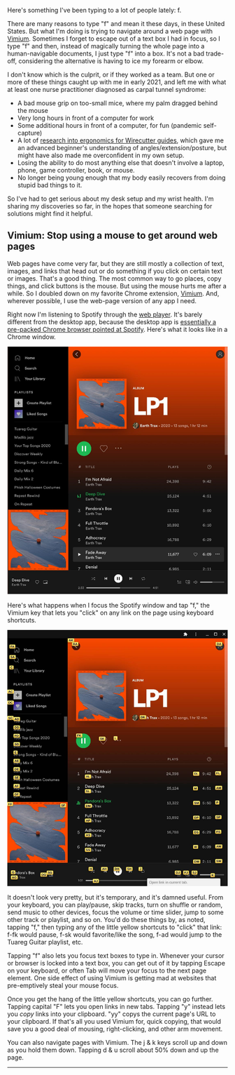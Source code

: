 Here's something I've been typing to a lot of people lately: f.

There are many reasons to type "f" and mean it these days, in these United States. But what I'm doing is trying to navigate around a web page with [Vimium](https://vimium.github.io/). Sometimes I forget to escape out of a text box I had in focus, so I type "f" and then, instead of magically turning the whole page into a human-navigable documents, I just type "f" into a box. It's not a bad trade-off, considering the alternative is having to ice my forearm or elbow.

I don't know which is the culprit, or if they worked as a team. But one or more of these things caught up with me in early 2021, and left me with what at least one nurse practitioner diagnosed as carpal tunnel syndrome:

+ A bad mouse grip on too-small mice, where my palm dragged behind the mouse
+ Very long hours in front of a computer for work
+ Some additional hours in front of a computer, for fun (pandemic self-capture)
+ A lot of [research into ergonomics for Wirecutter guides](https://duckduckgo.com/?q=site%3Anytimes.com%2Fwirecutter+%22kevin+purdy%22+ergonomics&ia=web), which gave me an advanced beginner's understanding of angles/extension/posture, but might have also made me overconfident in my own setup.
+ Losing the ability to do most anything else that doesn't involve a laptop, phone, game controller, book, or mouse.
+ No longer being young enough that my body easily recovers from doing stupid bad things to it.

So I've had to get serious about my desk setup and my wrist health. I'm sharing my discoveries so far, in the hopes that someone searching for solutions might find it helpful.

## Vimium: Stop using a mouse to get around web pages

Web pages have come very far, but they are still mostly a collection of text, images, and links that head out or do something if you click on certain text or images. That's a good thing. The most common way to go places, copy things, and click buttons is the mouse. But using the mouse hurts me after a while. So I doubled down on my favorite Chrome extension, [Vimium](https://vimium.github.io/). And, wherever possible, I use the web-page version of any app I need.

Right now I'm listening to Spotify through the [web player](http://play.spotify.com/). It's barely different from the desktop app, because the desktop app is [essentially a pre-packed Chrome browser pointed at Spotify](https://jonathanchang.org/blog/setting-up-spotifyd-on-macos/). Here's what it looks like in a Chrome window.

![Spotify, open as a web page](/assets/post_images/2021-02-20/spotify_regular.jpg)

Here's what happens when I focus the Spotify window and tap "f," the Vimium key that lets you "click" on any link on the page using keyboard shortcuts.

![Spotify, open with Vimium active](/assets/post_images/2021-02-20/spotify_vimium.jpg)

It doesn't look very pretty, but it's temporary, and it's damned useful. From your keyboard, you can play/pause, skip tracks, turn on shuffle or random, send music to other devices, focus the volume or time slider, jump to some other track or playlist, and so on. You'd do these things by, as noted, tapping "f," then typing any of the little yellow shortcuts to "click" that link: f-fk would pause, f-sk would favorite/like the song, f-ad would jump to the Tuareg Guitar playlist, etc.

Tapping "f" also lets you focus text boxes to type in. Whenever your cursor or browser is locked into a text box, you can get out of it by tapping Escape on your keyboard, or often Tab will move your focus to the next page element. One side effect of using Vimium is getting mad at websites that pre-emptively steal your mouse focus.

Once you get the hang of the little yellow shortcuts, you can go further. Tapping capital "F" lets you open links in new tabs. Tapping "y" instead lets you _copy_ links into your clipboard. "yy" copys the current page's URL to your clipboard. If that's all you used Vimium for, quick copying, that would save you a good deal of mousing, right-clicking, and other arm movement.

You can also navigate pages with Vimium. The j & k keys scroll up and down as you hold them down. Tapping d & u scroll about 50% down and up the page.

***